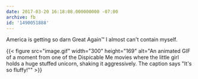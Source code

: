 ```yaml
---
date: 2017-03-20 16:18:08.000000000 -07:00
archive: fb
id: '1490051888'
---
```


America is getting so darn Great Again™ I almost can't contain myself.

{{< figure
	src="image.gif"
	width="300"
	height="169"
	alt="An animated GIF of a moment from one of the Dispicable Me movies where the little girl holds a huge stuffed unicorn, shaking it aggressively. The caption says \"It's so fluffy!\"" >}}